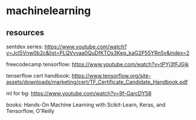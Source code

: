 # machinelearning

## resources
sentdex series:
https://www.youtube.com/watch?v=JcI5Vnw0b2c&list=PLQVvvaa0QuDfKTOs3Keq_kaG2P55YRn5v&index=2

freecodecamp tensorflow:
https://www.youtube.com/watch?v=tPYj3fFJGjk

tenserflow cert handbook:
https://www.tensorflow.org/site-assets/downloads/marketing/cert/TF_Certificate_Candidate_Handbook.pdf

ml for bg:
https://www.youtube.com/watch?v=9f-GarcDY58

books: 
Hands-On Machine Learning with Scikit-Learn, Keras, and Tensorflow, O'Reilly

